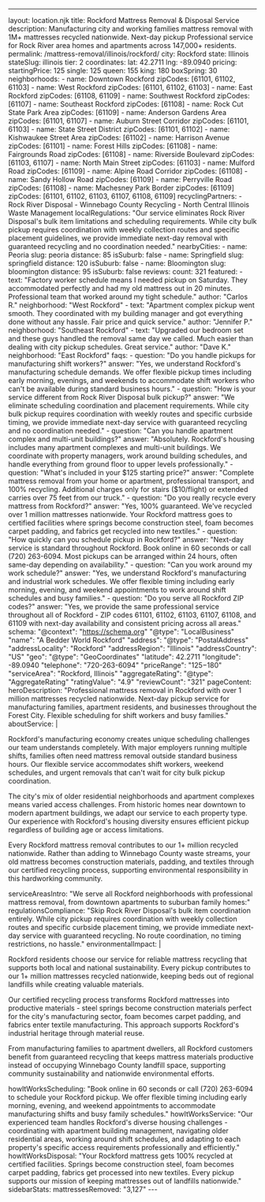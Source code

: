 ---
layout: location.njk
title: Rockford Mattress Removal & Disposal Service
description: Manufacturing city and working families mattress removal with 1M+ mattresses recycled nationwide. Next-day pickup Professional service for Rock River area homes and apartments across 147,000+ residents.
permalink: /mattress-removal/illinois/rockford/
city: Rockford state: Illinois stateSlug: illinois tier: 2 coordinates: lat: 42.2711 lng: -89.0940 pricing: startingPrice: 125 single: 125 queen: 155 king: 180 boxSpring: 30 neighborhoods: - name: Downtown Rockford zipCodes: [61101, 61102, 61103] - name: West Rockford zipCodes: [61101, 61102, 61103] - name: East Rockford zipCodes: [61108, 61109] - name: Southwest Rockford zipCodes: [61107] - name: Southeast Rockford zipCodes: [61108] - name: Rock Cut State Park Area zipCodes: [61109] - name: Anderson Gardens Area zipCodes: [61101, 61107] - name: Auburn Street Corridor zipCodes: [61101, 61103] - name: State Street District zipCodes: [61101, 61102] - name: Kishwaukee Street Area zipCodes: [61102] - name: Harrison Avenue zipCodes: [61101] - name: Forest Hills zipCodes: [61108] - name: Fairgrounds Road zipCodes: [61108] - name: Riverside Boulevard zipCodes: [61103, 61107] - name: North Main Street zipCodes: [61103] - name: Mulford Road zipCodes: [61109] - name: Alpine Road Corridor zipCodes: [61108] - name: Sandy Hollow Road zipCodes: [61109] - name: Perryville Road zipCodes: [61108] - name: Machesney Park Border zipCodes: [61109] zipCodes: [61101, 61102, 61103, 61107, 61108, 61109] recyclingPartners: - Rock River Disposal - Winnebago County Recycling - North Central Illinois Waste Management localRegulations: "Our service eliminates Rock River Disposal's bulk item limitations and scheduling requirements. While city bulk pickup requires coordination with weekly collection routes and specific placement guidelines, we provide immediate next-day removal with guaranteed recycling and no coordination needed." nearbyCities: - name: Peoria slug: peoria distance: 85 isSuburb: false - name: Springfield slug: springfield distance: 120 isSuburb: false - name: Bloomington slug: bloomington distance: 95 isSuburb: false reviews: count: 321 featured: - text: "Factory worker schedule means I needed pickup on Saturday. They accommodated perfectly and had my old mattress out in 20 minutes. Professional team that worked around my tight schedule." author: "Carlos R." neighborhood: "West Rockford" - text: "Apartment complex pickup went smooth. They coordinated with my building manager and got everything done without any hassle. Fair price and quick service." author: "Jennifer P." neighborhood: "Southeast Rockford" - text: "Upgraded our bedroom set and these guys handled the removal same day we called. Much easier than dealing with city pickup schedules. Great service." author: "Dave K." neighborhood: "East Rockford" faqs: - question: "Do you handle pickups for manufacturing shift workers?" answer: "Yes, we understand Rockford's manufacturing schedule demands. We offer flexible pickup times including early morning, evenings, and weekends to accommodate shift workers who can't be available during standard business hours." - question: "How is your service different from Rock River Disposal bulk pickup?" answer: "We eliminate scheduling coordination and placement requirements. While city bulk pickup requires coordination with weekly routes and specific curbside timing, we provide immediate next-day service with guaranteed recycling and no coordination needed." - question: "Can you handle apartment complex and multi-unit buildings?" answer: "Absolutely. Rockford's housing includes many apartment complexes and multi-unit buildings. We coordinate with property managers, work around building schedules, and handle everything from ground floor to upper levels professionally." - question: "What's included in your $125 starting price?" answer: "Complete mattress removal from your home or apartment, professional transport, and 100% recycling. Additional charges only for stairs ($10/flight) or extended carries over 75 feet from our truck." - question: "Do you really recycle every mattress from Rockford?" answer: "Yes, 100% guaranteed. We've recycled over 1 million mattresses nationwide. Your Rockford mattress goes to certified facilities where springs become construction steel, foam becomes carpet padding, and fabrics get recycled into new textiles." - question: "How quickly can you schedule pickup in Rockford?" answer: "Next-day service is standard throughout Rockford. Book online in 60 seconds or call (720) 263-6094. Most pickups can be arranged within 24 hours, often same-day depending on availability." - question: "Can you work around my work schedule?" answer: "Yes, we understand Rockford's manufacturing and industrial work schedules. We offer flexible timing including early morning, evening, and weekend appointments to work around shift schedules and busy families." - question: "Do you serve all Rockford ZIP codes?" answer: "Yes, we provide the same professional service throughout all of Rockford - ZIP codes 61101, 61102, 61103, 61107, 61108, and 61109 with next-day availability and consistent pricing across all areas." schema: "@context": "https://schema.org" "@type": "LocalBusiness" "name": "A Bedder World Rockford" "address": "@type": "PostalAddress" "addressLocality": "Rockford" "addressRegion": "Illinois" "addressCountry": "US" "geo": "@type": "GeoCoordinates" "latitude": 42.2711 "longitude": -89.0940 "telephone": "720-263-6094" "priceRange": "$125-$180" "serviceArea": "Rockford, Illinois" "aggregateRating": "@type": "AggregateRating" "ratingValue": "4.9" "reviewCount": "321" pageContent: heroDescription: "Professional mattress removal in Rockford with over 1 million mattresses recycled nationwide. Next-day pickup service for manufacturing families, apartment residents, and businesses throughout the Forest City. Flexible scheduling for shift workers and busy families." aboutService: | <p>Rockford's manufacturing economy creates unique scheduling challenges our team understands completely. With major employers running multiple shifts, families often need mattress removal outside standard business hours. Our flexible service accommodates shift workers, weekend schedules, and urgent removals that can't wait for city bulk pickup coordination.</p> <p>The city's mix of older residential neighborhoods and apartment complexes means varied access challenges. From historic homes near downtown to modern apartment buildings, we adapt our service to each property type. Our experience with Rockford's housing diversity ensures efficient pickup regardless of building age or access limitations.</p> <p>Every Rockford mattress removal contributes to our 1+ million recycled nationwide. Rather than adding to Winnebago County waste streams, your old mattress becomes construction materials, padding, and textiles through our certified recycling process, supporting environmental responsibility in this hardworking community.</p> serviceAreasIntro: "We serve all Rockford neighborhoods with professional mattress removal, from downtown apartments to suburban family homes:" regulationsCompliance: "Skip Rock River Disposal's bulk item coordination entirely. While city pickup requires coordination with weekly collection routes and specific curbside placement timing, we provide immediate next-day service with guaranteed recycling. No route coordination, no timing restrictions, no hassle." environmentalImpact: | <p>Rockford residents choose our service for reliable mattress recycling that supports both local and national sustainability. Every pickup contributes to our 1+ million mattresses recycled nationwide, keeping beds out of regional landfills while creating valuable materials.</p> <p>Our certified recycling process transforms Rockford mattresses into productive materials - steel springs become construction materials perfect for the city's manufacturing sector, foam becomes carpet padding, and fabrics enter textile manufacturing. This approach supports Rockford's industrial heritage through material reuse.</p> <p>From manufacturing families to apartment dwellers, all Rockford customers benefit from guaranteed recycling that keeps mattress materials productive instead of occupying Winnebago County landfill space, supporting community sustainability and nationwide environmental efforts.</p> howItWorksScheduling: "Book online in 60 seconds or call (720) 263-6094 to schedule your Rockford pickup. We offer flexible timing including early morning, evening, and weekend appointments to accommodate manufacturing shifts and busy family schedules." howItWorksService: "Our experienced team handles Rockford's diverse housing challenges - coordinating with apartment building management, navigating older residential areas, working around shift schedules, and adapting to each property's specific access requirements professionally and efficiently." howItWorksDisposal: "Your Rockford mattress gets 100% recycled at certified facilities. Springs become construction steel, foam becomes carpet padding, fabrics get processed into new textiles. Every pickup supports our mission of keeping mattresses out of landfills nationwide." sidebarStats: mattressesRemoved: "3,127" ---